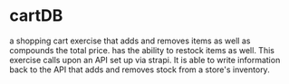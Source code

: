 # cartDB
a shopping cart exercise that adds and removes items as well as compounds the total price. has the ability to restock items as well. 
This exercise calls upon an API set up via strapi. It is able to write information back to the API that adds and removes stock from a store's inventory. 
